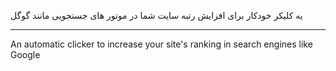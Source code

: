 یه کلیکر خودکار برای افزایش رتبه سایت شما در موتور های جستجویی مانند گوگل

_________________________________

An automatic clicker to increase your site's ranking in search engines like Google
